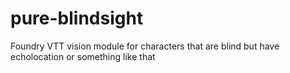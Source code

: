 # pure-blindsight

Foundry VTT vision module for characters that are blind but have echolocation or something like that
